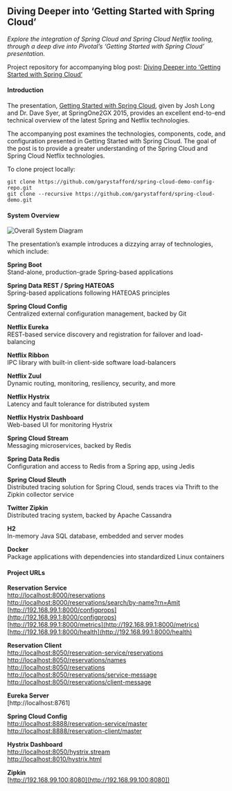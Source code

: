 ## Diving Deeper into ‘Getting Started with Spring Cloud’
_Explore the integration of Spring Cloud and Spring Cloud Netflix tooling, through a deep dive into Pivotal’s ‘Getting Started with Spring Cloud’ presentation._

Project repository for accompanying blog post: [Diving Deeper into ‘Getting Started with Spring Cloud’](http://wp.me/p1RD28-1N1)   

#### Introduction
The presentation, [Getting Started with Spring Cloud](https://youtu.be/cCEvFDhe3os), given by Josh Long and Dr. Dave Syer, at SpringOne2GX 2015, provides an excellent end-to-end technical overview of the latest Spring and Netflix technologies.

The accompanying post examines the technologies, components, code, and configuration presented in Getting Started with Spring Cloud. The goal of the post is to provide a greater understanding of the Spring Cloud and Spring Cloud Netflix technologies.

To clone project locally:
```
git clone https://github.com/garystafford/spring-cloud-demo-config-repo.git
git clone --recursive https://github.com/garystafford/spring-cloud-demo.git
```


#### System Overview

![Overall System Diagram](https://programmaticponderings.files.wordpress.com/2016/02/reservation-system-diagram.png "Overall System Diagram")

The presentation’s example introduces a dizzying array of technologies, which include:

**Spring Boot**  
Stand-alone, production-grade Spring-based applications

**Spring Data REST / Spring HATEOAS**  
Spring-based applications following HATEOAS principles

**Spring Cloud Config**  
Centralized external configuration management, backed by Git

**Netflix Eureka**  
REST-based service discovery and registration for failover and load-balancing

**Netflix Ribbon**  
IPC library with built-in client-side software load-balancers

**Netflix Zuul**  
Dynamic routing, monitoring, resiliency, security, and more

**Netflix Hystrix**  
Latency and fault tolerance for distributed system

**Netflix Hystrix Dashboard**  
Web-based UI for monitoring Hystrix

**Spring Cloud Stream**  
Messaging microservices, backed by Redis

**Spring Data Redis**  
Configuration and access to Redis from a Spring app, using Jedis

**Spring Cloud Sleuth**  
Distributed tracing solution for Spring Cloud, sends traces via Thrift to the Zipkin collector service

**Twitter Zipkin**  
Distributed tracing system, backed by Apache Cassandra

**H2**  
In-memory Java SQL database, embedded and server modes

**Docker**  
Package applications with dependencies into standardized Linux containers


#### Project URLs
**Reservation Service**  
[http://localhost:8000/reservations](http://localhost:8000/reservations)  
[http://localhost:8000/reservations/search/by-name?rn=Amit](http://localhost:8000/reservations/search/by-name?rn=Amit)  
[http://192.168.99.1:8000/configprops](http://192.168.99.1:8000/configprops)  
[http://192.168.99.1:8000/metrics](http://192.168.99.1:8000/metrics)  
[http://192.168.99.1:8000/health](http://192.168.99.1:8000/health)  

**Reservation Client**  
[http://localhost:8050/reservation-service/reservations](http://localhost:8050/reservation-service/reservations)  
[http://localhost:8050/reservations/names](http://localhost:8050/reservations/names)  
[http://localhost:8050/reservations](http://localhost:8050/reservations)  
[http://localhost:8050/reservations/service-message](http://localhost:8050/reservations/service-message)  
[http://localhost:8050/reservations/client-message](http://localhost:8050/reservations/client-message)  

**Eureka Server**  
[http://localhost:8761]  

**Spring Cloud Config**  
[http://localhost:8888/reservation-service/master](http://localhost:8888/reservation-service/master)  
[http://localhost:8888/reservation-client/master](http://localhost:8888/reservation-client/master)  

**Hystrix Dashboard**  
[http://localhost:8050/hystrix.stream](http://localhost:8050/hystrix.stream)  
[http://localhost:8010/hystrix.html](http://localhost:8010/hystrix.html)  

**Zipkin**  
[http://192.168.99.100:8080](http://192.168.99.100:8080])  
